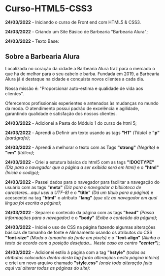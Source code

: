 # Curso-HTML5-CSS3
<p><strong>24/03/2022</strong> - Iniciando o curso de Front end com HTML5 & CSS3.</p>
<p><strong>24/03/2022</strong> - Criando um Site Básico de Barbearia "Barbearia Alura";</p>
<p><strong>24/03/2022</strong> - Texto Base:</p>

## Sobre a Barbearia Alura 

<p>Localizada no coração da cidade a Barbearia Alura traz para o mercado o que há de melhor para o seu cabelo e barba. Fundada em 2019, a Barbearia Alura já é destaque na cidade e conquista novos clientes a cada dia.</p>

<p>Nossa missão é: "Proporcionar auto-estima e qualidade de vida aos clientes".</p>

<p>Oferecemos profissionais experientes e antenados às mudanças no mundo da moda. O atendimento possui padrão de excelência e agilidade, garantindo qualidade e satisfação dos nossos clientes.</p>

<strong>24/03/2022</strong> - Adicionei a Pasta do Módulo 1 do curso de html 5;
<p><strong>24/03/2022</strong> - Aprendi a Definir um texto usando as tags <strong>"H1"</strong> <em>(Título)</em> e <strong>"p"</strong> <em>(parágrafo)</em>;</p>

<p><strong>24/03/2022</strong> - Aprendi a melhorar o texto com as Tags <strong>"strong"</strong> <em>(Negrito)</em> e <strong>"em"</strong> <em>(Itálico)</em>;</p>
<p><strong>24/03/2022</strong> - Criei a estutura básica do html5 com as tags <strong>"!DOCTYPE"</strong> <em>(Diz para o navegador que a página a ser exibida será em html)</em> e o <strong>"html"</strong> <em>(Inicia o codigo)</em>;</p>

<p><strong>24/03/2022</strong> - Passei dados para o navegador para facilitar a navegação do usuário com as tags <strong>"meta"</strong> <em>(Diz para o navegador a biblioteca de caracteres...aqui usei a UTF-8)</em> e o <strong>"title"</strong> <em>(Dá um título para a página)</em> e acescentei na tag <strong>"html"</strong> o atributo <strong>"lang"</strong> <em>(que diz ao navegador em qual língua foi escrita a página)</em>;</p>

<p><strong>24/03/2022</strong> - Separei o conteúdo da página com as tags <strong>"head"</strong> <em>(Passa informações para o navegador)</em> e o <strong>"body"</strong> <em>(Exibe o conteúdo da página)</em>;</p>

<p><strong>24/03/2022</strong> - Iniciei o uso de CSS na página fazendo algumas alterações básicas de tamanho de fonte e Alinhamento usando os atributos do CSS <strong>"font-size"</strong> <em>(Muda o tamanho da fonte em pixels)</em> e o <strong>"text-align"</strong> <em>(Alinha o texto de acordo com a posição desejada... Neste caso ao centro <strong>"center"</strong>)</em>;</p>


<p><strong>24/03/2022</strong> - Adicionei estilo à página com a tag <strong>"hstyle"</strong> <em>(todos os atributos colocados dentro desta tag farão alterações nesta página inteira)</em> e criei um novo arquivo chamado <strong>"style.css"</strong> <em>(onde toda alteração feita aqui vai alterar todas as páginas do site)</em>:</p>
